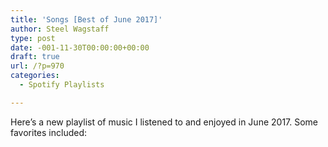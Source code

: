 ```yaml
---
title: 'Songs [Best of June 2017]'
author: Steel Wagstaff
type: post
date: -001-11-30T00:00:00+00:00
draft: true
url: /?p=970
categories:
  - Spotify Playlists

---
```

Here&#8217;s a new playlist of music I listened to and enjoyed in June 2017. Some favorites included:

&nbsp;